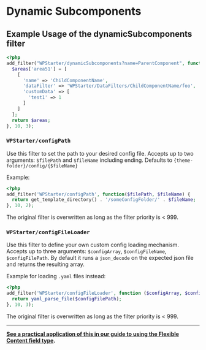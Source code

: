 # Dynamic Subcomponents

## Example Usage of the dynamicSubcomponents filter

```php
<?php
add_filter("WPStarter/dynamicSubcomponents?name=ParentComponent", function($areas, $data, $parentData) {
  $areas['area51'] = [
    [
      'name' => 'ChildComponentName',
      'dataFilter' => 'WPStarter/DataFilters/ChildComponentName/foo',
      'customData' => [
        'test1' => 1
      ]
    ]
  ];
  return $areas;
}, 10, 3);
```

### `WPStarter/configPath`
Use this filter to set the path to your desired config file. Accepts up to two arguments: `$filePath` and `$fileName` including ending. Defaults to `{theme-folder}/config/{$fileName}`

Example:
```php
<?php
add_filter('WPStarter/configPath', function($filePath, $fileName) {
  return get_template_directory() . '/someConfigFolder/' . $fileName;
}, 10, 2);
```

The original filter is overwritten as long as the filter priority is < 999.

### `WPStarter/configFileLoader`
Use this filter to define your own custom config loading mechanism. Accepts up to three arguments: `$configArray`, `$configFileName`, `$configFilePath`. By default it runs a `json_decode` on the expected json file and returns the resulting array.

Example for loading `.yaml` files instead:
```php
<?php
add_filter('WPStarter/configFileLoader', function ($configArray, $configFileName, $configFilePath) {
  return yaml_parse_file($configFilePath);
}, 10, 3);
```

The original filter is overwritten as long as the filter priority is < 999.

---

**[See a practical application of this in our guide to using the Flexible Content field type](flexible-content.md).**
